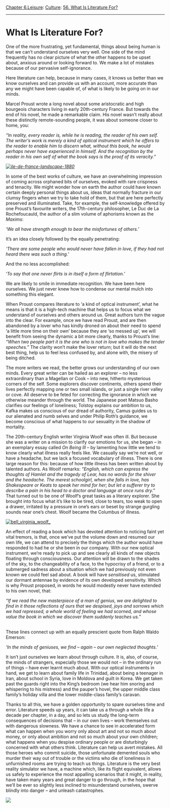 [Chapter 6.Leisure](https://www.theschooloflife.com/thebookoflife/category/leisure/): [Culture](https://www.theschooloflife.com/thebookoflife/category/leisure/culture/): [56. What Is Literature For?](https://www.theschooloflife.com/thebookoflife/what-is-literature-for-3/)

* * *

# What Is Literature For?

One of the more frustrating, yet fundamental, things about being human is that we can’t understand ourselves very well. One side of the mind frequently has no clear picture of what the other happens to be upset about, anxious around or looking forward to. We make a lot of mistakes because of our pervasive self-ignorance.

Here literature can help, because in many cases, it knows us better than we know ourselves and can provide us with an account, more accurate than any we might have been capable of, of what is likely to be going on in our minds.

Marcel Proust wrote a long novel about some aristocratic and high bourgeois characters living in early 20th-century France. But towards the end of his novel, he made a remarkable claim. His novel wasn’t really about these distinctly remote-sounding people, it was about someone closer to home, you:

_“In reality, every reader is, while he is reading, the reader of his own self. The writer’s work is merely a kind of optical instrument which he offers to the reader to enable him to discern what, without this book, he would perhaps never have experienced in himself. And the recognition by the reader in his own self of what the book says is the proof of its veracity.”_

_[![ile-de-france-landscape-1880](https://www.theschooloflife.com/thebookoflife/wp-content/uploads/2014/11/ile-de-france-landscape-1880.jpg)](http://www.thebookoflife.org/wp-content/uploads/2014/11/ile-de-france-landscape-1880.jpg)_

In some of the best works of culture, we have an overwhelming impression of coming across orphaned bits of ourselves, evoked with rare crispness and tenacity. We might wonder how on earth the author could have known certain deeply personal things about us, ideas that normally fracture in our clumsy fingers when we try to take hold of them, but that are here perfectly preserved and illuminated. Take, for example, the self-knowledge offered by one Proust’s favourite writers, the 17th-century philosopher, Le Duc de La Rochefoucauld, the author of a slim volume of aphorisms known as the _Maxims_:

_‘We all have strength enough to bear the misfortunes of others.’_

It’s an idea closely followed by the equally penetrating:

_‘There are some people who would never have fallen in love, if they had not heard there was such a thing.’_

And the no less accomplished:

‘_To say that one never flirts is in itself a form of flirtation.’_

We are likely to smile in immediate recognition. We have been here ourselves. We just never knew how to condense our mental mulch into something this elegant.

When Proust compares literature to ‘a kind of optical instrument’, what he means is that it is a high-tech machine that helps us to focus what we understand of ourselves and others around us. Great authors turn the vague into the&nbsp;clear. For example, once we have read Proust, and are then abandoned by a lover who has kindly droned on about their need to spend ‘a little more time on their own’ because they are ‘so messed up’, we will benefit from seeing the dynamic a bit more clearly, thanks to Proust’s line: _“When two people part it is the one who is not in love who makes the tender speeches.”_ The clarity won’t make the lover return; but it will do the next best thing, help us to feel less confused by, and alone with, the misery of being ditched.

The more writers we read, the better grows our understanding of our own minds. Every great writer can be hailed as an explorer – no less extraordinary than a Magellan or Cook – into new, hitherto mysterious corners of the self. Some explorers discover continents, others spend their lives perfectly mapping one or two small islands, or just a single river valley or cove. All deserve to be feted for correcting the ignorance in which we otherwise meander through the world. The Japanese poet Matsuo Basho clarifies our feelings of loneliness; Tolstoy explains our ambition to us, Kafka makes us conscious of our dread of authority, Camus guides us to our alienated and numb selves and under Philip Roth’s guidance, we become conscious of what happens to our sexuality in the shadow of mortality.

The 20th-century English writer Virginia Woolf was often ill. But because she was a writer on a mission to clarify our emotions for us, she began – in an exemplary essay called _On Being Ill_ – by lamenting how little we tend to know clearly what illness really feels like. We casually say we’re not well, or have a headache, but we lack a focused vocabulary of illness. There is one large reason for this: because of how little illness has been written about by talented authors. As Woolf remarks: _“English, which can express the thoughts of Hamlet and the tragedy of Lear, has no words for the shiver and the headache. The merest schoolgirl, when she falls in love, has Shakespeare or Keats to speak her mind for her; but let a sufferer try to describe a pain in his head to a doctor and language at once runs dry.”_ That turned out to be one of Woolf’s great tasks as a literary explorer. She brought into focus what it’s like to be tired, close to tears, too weak to open a drawer, irritated by a pressure in one’s ears or beset by strange gurgling sounds near one’s chest. Woolf became the Columbus of illness.

[![bell_virginia_woolf_](https://www.theschooloflife.com/thebookoflife/wp-content/uploads/2014/11/Bell_Virginia_Woolf_.jpg)](http://www.thebookoflife.org/wp-content/uploads/2014/11/Bell_Virginia_Woolf_.jpg)

An effect of reading a book which has devoted attention to noticing faint yet vital tremors, is that, once we’ve put the volume down and resumed our own life, we can attend to precisely the things which the author would have responded to had he or she been in our company. With our new optical instrument, we’re ready to pick up and see clearly all kinds of new objects floating through consciousness. Our attention will be drawn to the shades of the sky, to the changeability of a face, to the hypocrisy of a friend, or to a submerged sadness about a situation which we had previously not even known we could feel sad about. A book will have _sensitised_ us, stimulated our dormant antennae by evidence of its own developed sensitivity. Which is why Proust proposed, in words he would modestly never have extended to his own novel, that:

_“If we read the new masterpiece of a man of genius, we are delighted to find in it those reflections of ours that we despised, joys and sorrows which we had repressed, a whole world of feeling we had scorned, and whose value the book in which we discover them suddenly teaches us.” &nbsp;&nbsp;&nbsp;&nbsp;&nbsp;&nbsp;&nbsp;&nbsp;&nbsp;&nbsp;_&nbsp;&nbsp;&nbsp;&nbsp;&nbsp;&nbsp;&nbsp;&nbsp;&nbsp;&nbsp;&nbsp;&nbsp;&nbsp;&nbsp;&nbsp;&nbsp; &nbsp;&nbsp;&nbsp;&nbsp;&nbsp;&nbsp;&nbsp;&nbsp;&nbsp;&nbsp;&nbsp;&nbsp;&nbsp;&nbsp;&nbsp;&nbsp;&nbsp;&nbsp;&nbsp;&nbsp;&nbsp;&nbsp;&nbsp;&nbsp;&nbsp;&nbsp;&nbsp;&nbsp;&nbsp;&nbsp;&nbsp;&nbsp;&nbsp;&nbsp;

These lines connect up with an equally prescient quote from Ralph Waldo Emerson:

_‘In the minds of geniuses, we find – again – our own neglected thoughts.’_

It isn’t just ourselves we learn about through culture. It is, also, of course, the minds of strangers, especially those we would not – in the ordinary run of things – have ever learnt much about. With our optical instruments in hand, we get to learn about family life in Trinidad, about being a teenager in Iran, about school in Syria, love in Moldova and guilt in Korea. We get taken past the guards right into the King’s bedroom (we hear him snoring and whispering to his mistress) and the pauper’s hovel, the upper middle class family’s holiday villa and the lower middle-class family’s caravan.

Thanks to all this, we have a golden opportunity to spare ourselves time and error. Literature speeds up years, it can take us a through a whole life a decade per chapter, in a day, and so lets us study the long-term consequences of decisions that – in our own lives – work themselves out with dangerous slowness. We have a chance to see in accelerated form what can happen when you worry only about art and not so much about money, or only about ambition and not so much about your own children; what happens when you despise ordinary people or are disturbingly concerned with what others think. Literature can help us avert mistakes. All those heroes who commit suicide, those unfortunate demented souls who murder their way out of trouble or the victims who die of loneliness in unfurnished rooms are trying to teach us things. Literature is the very best reality simulator we have, a machine which, like its flight equivalent, allows us safely to experience the most appalling scenarios that it might, in reality, have taken many years and great danger to go through, in the hope that we’ll be ever so slightly less inclined to misunderstand ourselves, swerve blindly into danger – and unleash catastrophes.

[![](https://img.youtube.com/vi/4RCFLobfqcw/0.jpg)](//www.youtube.com/embed/4RCFLobfqcw '')
